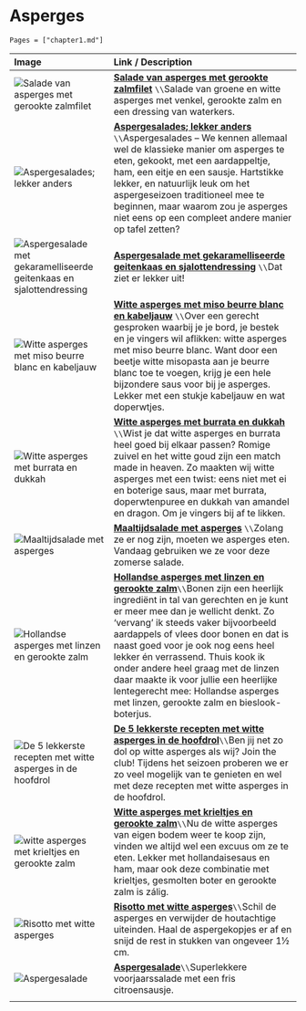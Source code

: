 # Asperges

```@contents
Pages = ["chapter1.md"]
```

| Image| Link / Description |
| :--- | :--- |
| ![Salade van asperges met gerookte zalmfilet](https://www.sligro.nl/recepten/2024/03/asperge-salade-met-gerookte-zalmfilet/_jcr_content/image.coreimg.jpeg/1707313636597/lente-2024-inspiratiemagazine-recept-salade-van-asperge.jpeg) | **[Salade van asperges met gerookte zalmfilet](https://www.sligro.nl/recepten/2024/03/asperge-salade-met-gerookte-zalmfilet.html?utm_source=folder&utm_medium=qr&utm_campaign=lente-2024&utm_term=hg)** ``\\``Salade van groene en witte asperges met venkel, gerookte zalm en een dressing van waterkers.  |
| ![Aspergesalades; lekker anders](https://lekkertafelen.nl/wp-content/uploads/2023/05/Aspergesalades--1140x815.jpg) | **[Aspergesalades; lekker anders](https://lekkertafelen.nl/specials/aspergesalades/)** ``\\``Aspergesalades – We kennen allemaal wel de klassieke manier om asperges te eten, gekookt, met een aardappeltje, ham, een eitje en een sausje. Hartstikke lekker, en natuurlijk leuk om het aspergeseizoen traditioneel mee te beginnen, maar waarom zou je asperges niet eens op een compleet andere manier op tafel zetten?  |
| ![Aspergesalade met gekaramelliseerde geitenkaas en sjalottendressing](https://www.foodiesmagazine.nl/app/uploads/2022/03/FD2204-geitenkaas-WillemvSanten13229-scaled.jpg) | **[Aspergesalade met gekaramelliseerde geitenkaas en sjalottendressing](https://www.foodiesmagazine.nl/recepten/aspergesalade-met-gekaramelliseerde-geitenkaas-en-sjalottendressing/)** ``\\``Dat ziet er lekker uit! |
| ![Witte asperges met miso beurre blanc en kabeljauw](https://img.culy.nl/images/lBDftja7vOlvwXDDt_1x_f_G_YI=/860x303/smart/filters:quality(80):format(jpeg):fill(fff,1)/https%3A%2F%2Fwww.culy.nl%2Fwp-content%2Fuploads%2F2020%2F05%2F4_miso-beurre-blanc-asperges.jpg) | **[Witte asperges met miso beurre blanc en kabeljauw](https://www.culy.nl/recepten/miso-beurre-blanc-asperges/)** ``\\``Over een gerecht gesproken waarbij je je bord, je bestek en je vingers wil aflikken: witte asperges met miso beurre blanc. Want door een beetje witte misopasta aan je beurre blanc toe te voegen, krijg je een hele bijzondere saus voor bij je asperges. Lekker met een stukje kabeljauw en wat doperwtjes. |
| ![Witte asperges met burrata en dukkah](https://img.culy.nl/images/PYrg_zCH-6xtb8-gUnGfivlFqDE=/860x303/smart/filters:format(jpeg):quality(80)/https%3A%2F%2Fwww.culy.nl%2Fwp-content%2Fuploads%2F2017%2F03%2F1_witte_asperges_met_burrata.jpg) | **[Witte asperges met burrata en dukkah](https://www.culy.nl/recepten/culy-homemade-witte-asperges-met-burrata-en-dukkah-2/)** ``\\``Wist je dat witte asperges en burrata heel goed bij elkaar passen? Romige zuivel en het witte goud zijn een match made in heaven. Zo maakten wij witte asperges met een twist: eens niet met ei en boterige saus, maar met burrata, doperwtenpuree en dukkah van amandel en dragon. Om je vingers bij af te likken. |
| ![Maal­tijd­sa­la­de met as­per­ges](https://static.ah.nl/static/recepten/img_090957_445x297_JPG.jpg) | **[Maal­tijd­sa­la­de met as­per­ges](https://www.ah.nl/allerhande/recept/R-R1188680/maaltijdsalade-met-asperges)** ``\\``Zolang ze er nog zijn, moeten we asperges eten. Vandaag gebruiken we ze voor deze zomerse salade. |
| ![Hollandse asperges met linzen en gerookte zalm](https://www.francescakookt.nl/wp-content/uploads/2022/05/hollandse-asperges-met-linzen-en-gerookte-zalm-2-681x1024.jpg) | **[Hollandse asperges met linzen en gerookte zalm](https://www.francescakookt.nl/hollandse-asperges-linzen-en-gerookte-zalm/)**``\\``Bonen zijn een heerlijk ingrediënt in tal van gerechten en je kunt er meer mee dan je wellicht denkt. Zo ‘vervang’ ik steeds vaker bijvoorbeeld aardappels of vlees door bonen en dat is naast goed voor je ook nog eens heel lekker én verrassend. Thuis kook ik onder andere heel graag met de linzen daar maakte ik voor jullie een heerlijke lentegerecht mee: Hollandse asperges met linzen, gerookte zalm en bieslook-boterjus. |
| ![De 5 lekkerste recepten met witte asperges in de hoofdrol](https://www.culy.nl/wp-content/uploads/2015/06/Geroosterde-varkensbuik-met-witte-asperges-erwten-en-snijbiet-638x425.jpg) | **[De 5 lekkerste recepten met witte asperges in de hoofdrol](https://www.culy.nl/inspiratie/de-5-lekkerste-recepten-met-witte-asperges-in-de-hoofdrol/)**``\\``Ben jij net zo dol op witte asperges als wij? Join the club! Tijdens het seizoen proberen we er zo veel mogelijk van te genieten en wel met deze recepten met witte asperges in de hoofdrol. |
| ![witte asperges met krieltjes en gerookte zalm](https://img.culy.nl/images/-FN8Lg6LBebmqlrK9hEJlSaA32E=/768x271/smart/filters:format(jpeg):quality(80)/https%3A%2F%2Fwww.culy.nl%2Fwp-content%2Fuploads%2F2015%2F05%2Funnamed-1.jpg) | **[Witte asperges met krieltjes en gerookte zalm](https://www.culy.nl/recepten/culy-homemade-witte-asperges-met-krieltjes-en-gerookte-zalm/)**``\\``Nu de witte asperges van eigen bodem weer te koop zijn, vinden we altijd wel een excuus om ze te eten. Lekker met hollandaisesaus en ham, maar ook deze combinatie met krieltjes, gesmolten boter en gerookte zalm is zálig.  |
| ![Risotto met witte asperges](https://www.okokorecepten.nl/i/recepten/kookboeken/2014/recepten-venetie/risotto-witte-asperges-500.jpg) | **[Risotto met witte asperges](https://www.okokorecepten.nl/recept/rijst/risotto/risotto-witte-asperges)**``\\``Schil de asperges en verwijder de houtachtige uiteinden. Haal de aspergekopjes er af en snijd de rest in stukken van ongeveer 1½ cm. |
| ![As­per­ge­sa­la­de](https://static.ah.nl/static/recepten/img_005835_445x297_JPG.jpg) | **[As­per­ge­sa­la­de](https://www.ah.nl/allerhande/recept/R-R545358/aspergesalade)**``\\``Superlekkere voorjaarssalade met een fris citroensausje. |
||